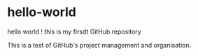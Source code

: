 # hello-world
hello world ! this is my firsdt GitHub repository

This is a test of GitHub's project management and organisation.
